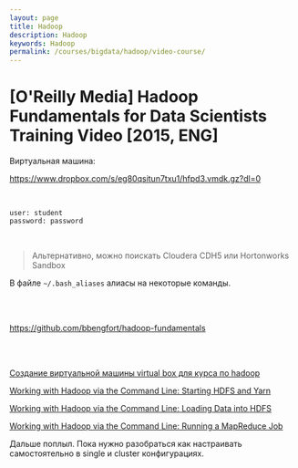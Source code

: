 ```yaml
---
layout: page
title: Hadoop
description: Hadoop
keywords: Hadoop
permalink: /courses/bigdata/hadoop/video-course/
---
```


# [O'Reilly Media] Hadoop Fundamentals for Data Scientists Training Video [2015, ENG]

Виртуальная машина:

https://www.dropbox.com/s/eg80qsitun7txu1/hfpd3.vmdk.gz?dl=0

<br/>

    user: student
    password: password

<br/>

> Альтернативно, можно поискать Cloudera CDH5 или Hortonworks Sandbox

В файле <code>~/.bash_aliases</code> алиасы на некоторые команды.

<br/><br/>

https://github.com/bbengfort/hadoop-fundamentals

<br/><br/>

[Создание виртуальной машины virtual box для курса по hadoop](/tools/bigdata/hadoop/crate-virtual-machine-virtual-box-for-hadoop-course/)

[Working with Hadoop via the Command Line: Starting HDFS and Yarn](/tools/bigdata/hadoop/starting-hdfs-and-yarn/)

[Working with Hadoop via the Command Line: Loading Data into HDFS](/tools/bigdata/hadoop/loading-data-into-hdfs/)

[Working with Hadoop via the Command Line: Running a MapReduce Job](/tools/bigdata/hadoop/running-a-mapreduce-job/)

Дальше поплыл.
Пока нужно разобраться как настраивать самостоятельно в single и cluster конфигурациях.
